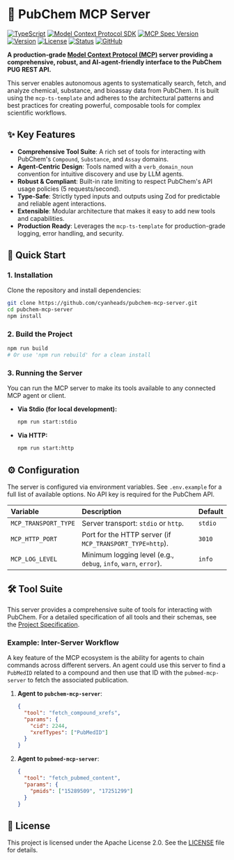 # 🧪 PubChem MCP Server

[![TypeScript](https://img.shields.io/badge/TypeScript-^5.8.3-blue.svg)](https://www.typescriptlang.org/)
[![Model Context Protocol SDK](https://img.shields.io/badge/MCP%20SDK-^1.13.0-green.svg)](https://github.com/modelcontextprotocol/typescript-sdk)
[![MCP Spec Version](https://img.shields.io/badge/MCP%20Spec-2025--03--26-lightgrey.svg)](https://github.com/modelcontextprotocol/modelcontextprotocol/blob/main/docs/specification/2025-03-26/changelog.mdx)
[![Version](https://img.shields.io/badge/Version-1.0.0-blue.svg)](./CHANGELOG.md)
[![License](https://img.shields.io/badge/License-Apache%202.0-blue.svg)](https://opensource.org/licenses/Apache-2.0)
[![Status](https://img.shields.io/badge/Status-Stable-green.svg)](https://github.com/cyanheads/pubchem-mcp-server/issues)
[![GitHub](https://img.shields.io/github/stars/cyanheads/pubchem-mcp-server?style=social)](https://github.com/cyanheads/pubchem-mcp-server)

**A production-grade [Model Context Protocol (MCP)](https://modelcontextprotocol.io/) server providing a comprehensive, robust, and AI-agent-friendly interface to the PubChem PUG REST API.**

This server enables autonomous agents to systematically search, fetch, and analyze chemical, substance, and bioassay data from PubChem. It is built using the `mcp-ts-template` and adheres to the architectural patterns and best practices for creating powerful, composable tools for complex scientific workflows.

## ✨ Key Features

- **Comprehensive Tool Suite**: A rich set of tools for interacting with PubChem's `Compound`, `Substance`, and `Assay` domains.
- **Agent-Centric Design**: Tools named with a `verb_domain_noun` convention for intuitive discovery and use by LLM agents.
- **Robust & Compliant**: Built-in rate limiting to respect PubChem's API usage policies (5 requests/second).
- **Type-Safe**: Strictly typed inputs and outputs using Zod for predictable and reliable agent interactions.
- **Extensible**: Modular architecture that makes it easy to add new tools and capabilities.
- **Production Ready**: Leverages the `mcp-ts-template` for production-grade logging, error handling, and security.

## 🚀 Quick Start

### 1. Installation

Clone the repository and install dependencies:

```bash
git clone https://github.com/cyanheads/pubchem-mcp-server.git
cd pubchem-mcp-server
npm install
```

### 2. Build the Project

```bash
npm run build
# Or use 'npm run rebuild' for a clean install
```

### 3. Running the Server

You can run the MCP server to make its tools available to any connected MCP agent or client.

- **Via Stdio (for local development):**
  ```bash
  npm run start:stdio
  ```
- **Via HTTP:**
  ```bash
  npm run start:http
  ```

## ⚙️ Configuration

The server is configured via environment variables. See `.env.example` for a full list of available options. No API key is required for the PubChem API.

| Variable             | Description                                                     | Default |
| :------------------- | :-------------------------------------------------------------- | :------ |
| `MCP_TRANSPORT_TYPE` | Server transport: `stdio` or `http`.                            | `stdio` |
| `MCP_HTTP_PORT`      | Port for the HTTP server (if `MCP_TRANSPORT_TYPE=http`).        | `3010`  |
| `MCP_LOG_LEVEL`      | Minimum logging level (e.g., `debug`, `info`, `warn`, `error`). | `info`  |

## 🛠️ Tool Suite

This server provides a comprehensive suite of tools for interacting with PubChem. For a detailed specification of all tools and their schemas, see the [Project Specification](docs/project-spec.md).

### Example: Inter-Server Workflow

A key feature of the MCP ecosystem is the ability for agents to chain commands across different servers. An agent could use this server to find a `PubMedID` related to a compound and then use that ID with the `pubmed-mcp-server` to fetch the associated publication.

1.  **Agent to `pubchem-mcp-server`**:
    ```json
    {
      "tool": "fetch_compound_xrefs",
      "params": {
        "cid": 2244,
        "xrefTypes": ["PubMedID"]
      }
    }
    ```
2.  **Agent to `pubmed-mcp-server`**:
    ```json
    {
      "tool": "fetch_pubmed_content",
      "params": {
        "pmids": ["15289509", "17251299"]
      }
    }
    ```

## 📜 License

This project is licensed under the Apache License 2.0. See the [LICENSE](LICENSE) file for details.
